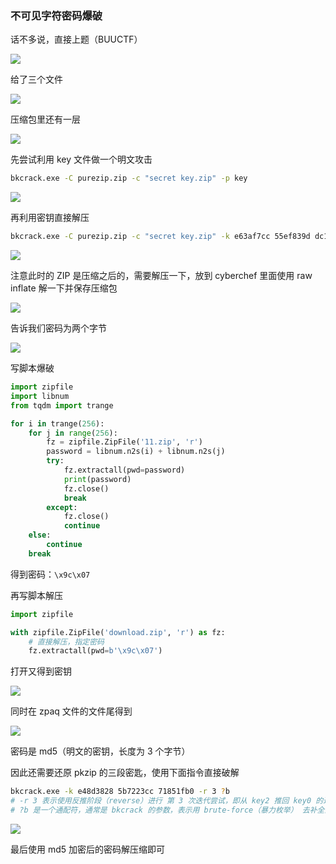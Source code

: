 ### 不可见字符密码爆破

话不多说，直接上题（BUUCTF）

![](https://pic1.imgdb.cn/item/687746b858cb8da5c8b7efda.png)

给了三个文件

![](https://pic1.imgdb.cn/item/6877471d58cb8da5c8b7f2b9.png)

压缩包里还有一层

![](https://pic1.imgdb.cn/item/6877484d58cb8da5c8b80028.png)

先尝试利用 key 文件做一个明文攻击

```sh
bkcrack.exe -C purezip.zip -c "secret key.zip" -p key
```

![](https://pic1.imgdb.cn/item/687749fc58cb8da5c8b81b39.png)

再利用密钥直接解压

```sh
bkcrack.exe -C purezip.zip -c "secret key.zip" -k e63af7cc 55ef839d dc10b922 -d 1.zip
```

![](https://pic1.imgdb.cn/item/68774afc58cb8da5c8b8295a.png)

注意此时的 ZIP 是压缩之后的，需要解压一下，放到 cyberchef 里面使用 raw inflate 解一下并保存压缩包

![](https://pic1.imgdb.cn/item/68774f1158cb8da5c8b84691.png)

告诉我们密码为两个字节

![](https://pic1.imgdb.cn/item/68774f4358cb8da5c8b846b3.png)

写脚本爆破

```python
import zipfile
import libnum
from tqdm import trange

for i in trange(256):
    for j in range(256):
        fz = zipfile.ZipFile('11.zip', 'r')
        password = libnum.n2s(i) + libnum.n2s(j)
        try:
            fz.extractall(pwd=password)
            print(password)
            fz.close()
            break
        except:
            fz.close()
            continue
    else:
        continue
    break
```

得到密码：`\x9c\x07`

再写脚本解压

```python
import zipfile

with zipfile.ZipFile('download.zip', 'r') as fz:
    # 直接解压，指定密码
    fz.extractall(pwd=b'\x9c\x07')
```

打开又得到密钥

![](https://pic1.imgdb.cn/item/687751f158cb8da5c8b84af1.png)

同时在 zpaq 文件的文件尾得到

![](https://pic1.imgdb.cn/item/6877526458cb8da5c8b84b2e.png)

密码是 md5（明文的密钥，长度为 3 个字节）

因此还需要还原 pkzip 的三段密匙，使用下面指令直接破解

```sh
bkcrack.exe -k e48d3828 5b7223cc 71851fb0 -r 3 ?b
# -r 3 表示使用反推阶段（reverse）进行 第 3 次迭代尝试，即从 key2 推回 key0 的过程的步骤次数
# ?b 是一个通配符，通常是 bkcrack 的参数，表示用 brute-force（暴力枚举） 去补全某些信息
```

![](https://pic1.imgdb.cn/item/687752b258cb8da5c8b84b49.png)

最后使用 md5 加密后的密码解压缩即可

